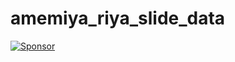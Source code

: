 # amemiya_riya_slide_data

<a href="https://github.com/sponsors/riya-amemiya"><img alt="Sponsor" src="https://img.shields.io/badge/sponsor-30363D?style=for-the-badge&logo=GitHub-Sponsors&logoColor=#white" /></a>
